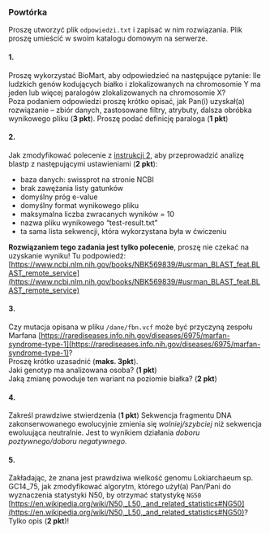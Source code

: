 ### Powtórka 
Proszę utworzyć plik `odpowiedzi.txt` i zapisać w nim rozwiązania. Plik proszę umieścić w swoim katalogu domowym na serwerze.  

#### 1.
Proszę wykorzystać BioMart, aby odpowiedzieć na następujące pytanie:
Ile ludzkich genów kodujących białko i zlokalizowanych na chromosomie Y ma jeden lub więcej paralogów zlokalizowanych na chromosomie X?  
Poza podaniem odpowiedzi proszę krótko opisać, jak Pan(i) uzyskał(a) rozwiązanie – zbiór danych, zastosowane filtry, atrybuty, dalsza obróbka wynikowego pliku (**3 pkt**).
Proszę podać definicję paraloga (**1 pkt**)
  
  
#### 2.
Jak zmodyfikować polecenie z [instrukcji 2](https://github.com/kasiatom/genomika/blob/master/cwiczenia2/instrukcje2.md), aby przeprowadzić analizę blastp z następującymi ustawieniami (**2 pkt**):
- baza danych: swissprot na stronie NCBI 
- brak zawężania listy gatunków
- domyślny próg e-value
- domyślny format wynikowego pliku
- maksymalna liczba zwracanych wyników = 10
- nazwa pliku wynikowego “test-result.txt”
- ta sama lista sekwencji, która wykorzystana była w ćwiczeniu  

**Rozwiązaniem tego zadania jest tylko polecenie**, proszę nie czekać na uzyskanie wyniku!
Tu podpowiedź: [https://www.ncbi.nlm.nih.gov/books/NBK569839/#usrman_BLAST_feat.BLAST_remote_service](https://www.ncbi.nlm.nih.gov/books/NBK569839/#usrman_BLAST_feat.BLAST_remote_service)   
          
    
#### 3.
Czy mutacja opisana w pliku `/dane/fbn.vcf` może być przyczyną zespołu Marfana [https://rarediseases.info.nih.gov/diseases/6975/marfan-syndrome-type-1](https://rarediseases.info.nih.gov/diseases/6975/marfan-syndrome-type-1)?  
Proszę krótko uzasadnić (**maks. 3pkt**).  
Jaki genotyp ma analizowana osoba? (**1 pkt**)  
Jaką zmianę powoduje ten wariant na poziomie białka? (**2 pkt**)   
  
  
#### 4.
Zakreśl prawdziwe stwierdzenia (**1 pkt**) 
Sekwencja fragmentu DNA zakonserwowanego ewolucyjnie zmienia się *wolniej/szybciej* niż sekwencja ewoluująca neutralnie. Jest to wynikiem działania *doboru poztywnego/doboru negatywnego*.
  
  
#### 5.
Zakładając, że znana jest  prawdziwa wielkość genomu Lokiarchaeum sp. GC14_75, jak zmodyfikować algorytm, którego użył(a) Pan/Pani do wyznaczenia statystyki N50, by otrzymać statystykę `NG50` [https://en.wikipedia.org/wiki/N50,_L50,_and_related_statistics#NG50](https://en.wikipedia.org/wiki/N50,_L50,_and_related_statistics#NG50)? Tylko opis (**2 pkt**)!

